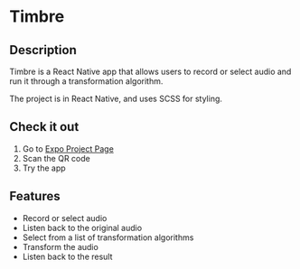 # Timbre

## Description
Timbre is a React Native app that allows users to record or select audio and run it through a transformation algorithm. 

The project is in React Native, and uses SCSS for styling.

## Check it out
1. Go to [Expo Project Page](https://expo.dev/@rodygosset/timbre?serviceType=classic&distribution=expo-go])
2. Scan the QR code
3. Try the app

## Features
- Record or select audio
- Listen back to the original audio
- Select from a list of transformation algorithms
- Transform the audio
- Listen back to the result